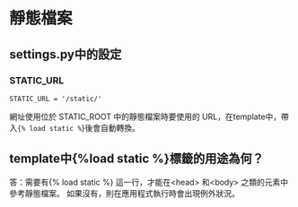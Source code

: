 # 靜態檔案

## settings.py中的設定

### STATIC\_URL

`STATIC_URL = '/static/'`

網址使用位於 STATIC\_ROOT 中的靜態檔案時要使用的 URL，在template中，帶入`{% load static %`}後會自動轉換。



## template中\{%load static %\}標籤的用途為何？

答：需要有\{% load static %\} 這一行，才能在\<head> 和\<body> 之類的元素中參考靜態檔案。 如果沒有，則在應用程式執行時會出現例外狀況。

